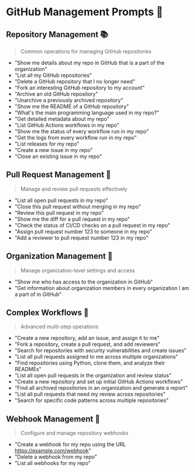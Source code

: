 # GitHub Management Prompts 🚀

## Repository Management 📚
> Common operations for managing GitHub repositories

- "Show me details about my <repo-name> repo in GitHub that is a part of the <repo-name> organization"
- "List all my GitHub repositories"
- "Delete a GitHub repository that I no longer need"
- "Fork an interesting GitHub repository to my account"
- "Archive an old GitHub repository"
- "Unarchive a previously archived repository"
- "Show me the README of a GitHub repository"
- "What's the main programming language used in my <repo-name> repo?"
- "Get detailed metadata about my <repo-name> repo"
- "List GitHub Actions workflows in my <repo-name> repo"
- "Show me the status of every workflow run in my <repo-name> repo"
- "Get the logs from every workflow run in my <repo-name> repo"
- "List releases for my <repo-name> repo"
- "Create a new issue in my <repo-name> repo"
- "Close an existing issue in my <repo-name> repo"

## Pull Request Management 🔄
> Manage and review pull requests effectively

- "List all open pull requests in my <repo-name> repo"
- "Close this pull request without merging in my <repo-name> repo"
- "Review this pull request in my <repo-name> repo"
- "Show me the diff for a pull request in my <repo-name> repo"
- "Check the status of CI/CD checks on a pull request in my <repo-name> repo"
- "Assign pull request number 123 to someone in my <repo-name> repo"
- "Add a reviewer to pull request number 123 in my <repo-name> repo"

## Organization Management 👥
> Manage organization-level settings and access

- "Show me who has access to the <repo-name> organization in GitHub"
- "Get information about organization members in every organization I am a part of in GitHub"

## Complex Workflows 🔧
> Advanced multi-step operations

- "Create a new repository, add an issue, and assign it to me"
- "Fork a repository, create a pull request, and add reviewers"
- "Search for repositories with security vulnerabilities and create issues"
- "List all pull requests assigned to me across multiple organizations"
- "Find repositories using Python, clone them, and analyze their READMEs"
- "List all open pull requests in the <repo-name> organization and review status"
- "Create a new repository and set up initial GitHub Actions workflows"
- "Find all archived repositories in an organization and generate a report"
- "List all pull requests that need my review across repositories"
- "Search for specific code patterns across multiple repositories"

## Webhook Management 🔗
> Configure and manage repository webhooks

- "Create a webhook for my <repo-name> repo using the URL https://example.com/webhook"
- "Delete a webhook from my <repo-name> repo"
- "List all webhooks for my <repo-name> repo"